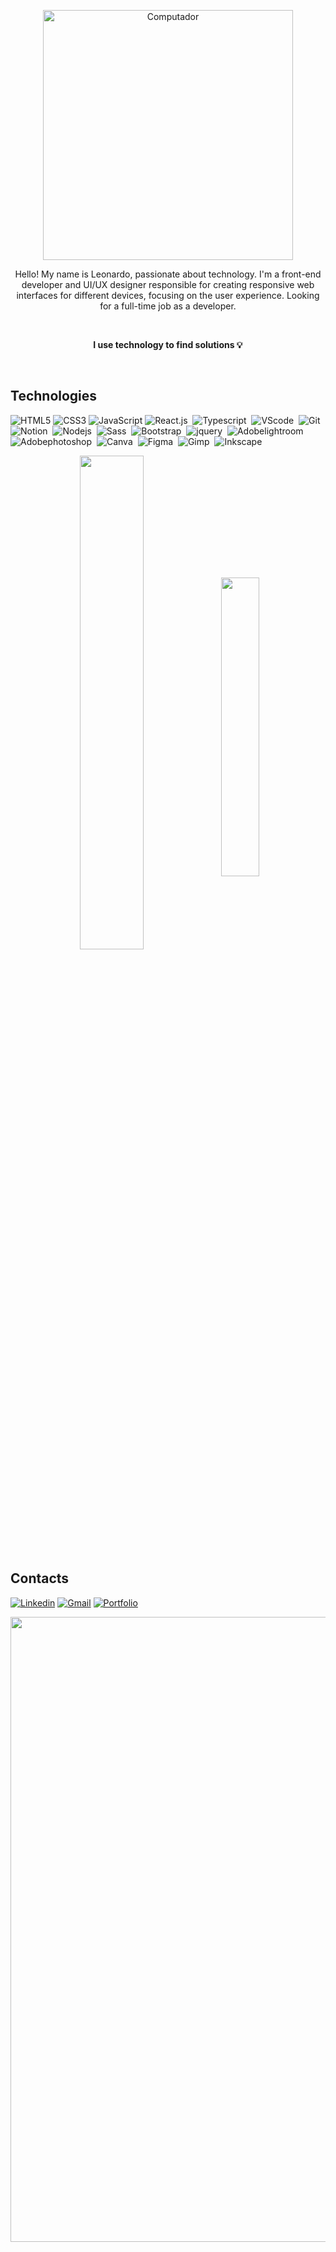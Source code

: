 
<p align="center"> <img src="https://raw.githubusercontent.com/MicaelliMedeiros/micaellimedeiros/master/image/computer-illustration.png" min-width="350px" max-width="350px" width="400px" margin="0px" padding="0px" box-sizing="border-box" align="center" alt="Computador">
<p align="center"> Hello! My name is Leonardo, passionate about technology. I'm a front-end developer and UI/UX designer responsible for creating responsive web interfaces for different devices, focusing on the user experience. Looking for a full-time job as a developer. </p> <br>

__<p align="center"> I use technology to find solutions 💡</p>__ 
<br>



## Technologies

![HTML5](https://img.shields.io/badge/HTML5-E34F26?style=for-the-badge&logo=html5&logoColor=white)
![CSS3](https://img.shields.io/badge/CSS3-1572B6?style=for-the-badge&logo=css3&logoColor=white)
![JavaScript](https://img.shields.io/badge/JavaScript-323330?style=for-the-badge&logo=javascript&logoColor=F7DF1E)
![React.js](https://img.shields.io/badge/React-20232A?style=for-the-badge&logo=react&logoColor=61DAFB)&nbsp;
![Typescript](https://img.shields.io/badge/TypeScript-007ACC?style=for-the-badge&logo=typescript&logoColor=white)&nbsp;
![VScode](https://img.shields.io/badge/vscode-4285F4?style=for-the-badge&logo=vscode&logoColor=white)&nbsp;
![Git](https://img.shields.io/badge/GIT-E44C30?style=for-the-badge&logo=git&logoColor=white)&nbsp;
![Notion](https://img.shields.io/badge/Notion-000000?style=for-the-badge&logo=notion&logoColor=white)&nbsp;
![Nodejs](https://img.shields.io/badge/Node.js-43853D?style=for-the-badge&logo=node.js&logoColor=white)&nbsp;
![Sass](https://img.shields.io/badge/Sass-CC6699?style=for-the-badge&logo=sass&logoColor=white)&nbsp;
![Bootstrap](https://img.shields.io/badge/Bootstrap-563D7C?style=for-the-badge&logo=bootstrap&logoColor=white)&nbsp;
![jquery](https://img.shields.io/badge/jQuery-0769AD?style=for-the-badge&logo=jquery&logoColor=white)&nbsp;
![Adobelightroom](https://img.shields.io/badge/Adobe%20Lightroom-31A8FF?style=for-the-badge&logo=Adobe%20Lightroom&logoColor=white)&nbsp;
![Adobephotoshop](https://img.shields.io/badge/Adobe%20Photoshop-31A8FF?style=for-the-badge&logo=Adobe%20Photoshop&logoColor=black)&nbsp;
![Canva](https://img.shields.io/badge/Canva-%2300C4CC.svg?&style=for-the-badge&logo=Canva&logoColor=white)&nbsp;
![Figma](https://img.shields.io/badge/Figma-F24E1E?style=for-the-badge&logo=figma&logoColor=white)&nbsp;
![Gimp](https://img.shields.io/badge/gimp-5C5543?style=for-the-badge&logo=gimp&logoColor=white)&nbsp;
![Inkscape](https://img.shields.io/badge/Inkscape-000000?style=for-the-badge&logo=Inkscape&logoColor=whit)&nbsp;




<div align="center" style="margin-bottom:100 px">
<img width=45% align="center"  src="https://github-readme-stats.vercel.app/api?username=devleocunha&theme=discord_old_blurple&show_icons=true)" />
<img width=35% align="center" src="https://github-readme-stats-git-main-rafaelalexandrino.vercel.app/api/top-langs/?username=devleocunha&show_icons=true&theme=discord_old_blurple&layout=compact" />
 </div>

## Contacts

[![Linkedin](https://img.shields.io/badge/LinkedIn-0077B5?style=for-the-badge&logo=linkedin&logoColor=white)](https://www.linkedin.com/in/devleocunha) 
[![Gmail](https://img.shields.io/badge/-Gmail-%23333?style=for-the-badge&logo=gmail&logoColor=white)](mailto:contactleonardocunha@gmail.com)
[![Portfolio](https://res.cloudinary.com/practicaldev/image/fetch/s--NNvlmENo--/c_limit%2Cf_auto%2Cfl_progressive%2Cq_auto%2Cw_880/https://img.shields.io/website%3Flabel%3DPortfolio%26style%3Dfor-the-badge%26url%3Dhttps%253A%252F%252Fsusnatagoswami.netlify.app/)](https://portfolioleonardocunha.vercel.app/)

<img width=1000px src="https://capsule-render.vercel.app/api?type=waving&color=677BBF&height=120&section=footer"/>


